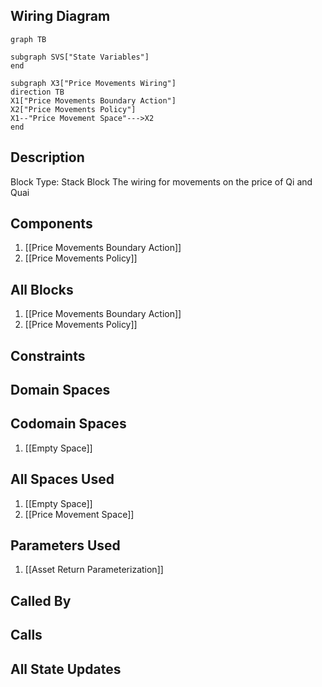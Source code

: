 ## Wiring Diagram

```mermaid
graph TB

subgraph SVS["State Variables"]
end

subgraph X3["Price Movements Wiring"]
direction TB
X1["Price Movements Boundary Action"]
X2["Price Movements Policy"]
X1--"Price Movement Space"--->X2
end
```

## Description

Block Type: Stack Block
The wiring for movements on the price of Qi and Quai
## Components
1. [[Price Movements Boundary Action]]
2. [[Price Movements Policy]]

## All Blocks
1. [[Price Movements Boundary Action]]
2. [[Price Movements Policy]]

## Constraints

## Domain Spaces

## Codomain Spaces
1. [[Empty Space]]

## All Spaces Used
1. [[Empty Space]]
2. [[Price Movement Space]]

## Parameters Used
1. [[Asset Return Parameterization]]

## Called By

## Calls

## All State Updates

